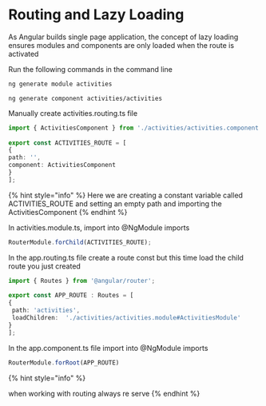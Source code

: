 # Routing and Lazy Loading

As Angular builds single page application, the concept of lazy loading ensures modules and components are only loaded when the route is activated

Run the following commands in the command line

```bash
ng generate module activities
```

```text
ng generate component activities/activities
```

Manually create activities.routing.ts file 

```typescript
import { ActivitiesComponent } from './activities/activities.component';
 
export const ACTIVITIES_ROUTE = [
{
path: '',
component: ActivitiesComponent
}
];
```

{% hint style="info" %}
Here we are creating a constant variable called ACTIVITIES\_ROUTE and setting an empty path and importing the ActivitiesComponent
{% endhint %}

In activities.module.ts, import into @NgModule imports

```typescript
RouterModule.forChild(ACTIVITIES_ROUTE);
```

In the app.routing.ts file create a route const but this time load the child route you just created

```typescript
import { Routes } from '@angular/router';
 
export const APP_ROUTE : Routes = [
{
 path: 'activities',
 loadChildren:  './activities/activities.module#ActivitiesModule'
}
];
```

In the app.component.ts file import into @NgModule imports

```typescript
RouterModule.forRoot(APP_ROUTE)
```

{% hint style="info" %}
when working with routing always re serve
{% endhint %}

